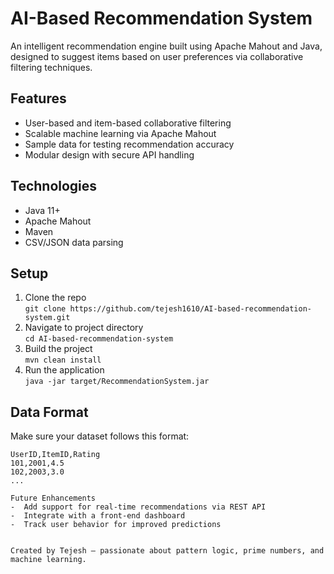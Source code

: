# AI-Based Recommendation System

An intelligent recommendation engine built using Apache Mahout and Java, designed to suggest items based on user preferences via collaborative filtering techniques.

## Features
-  User-based and item-based collaborative filtering
-  Scalable machine learning via Apache Mahout
-  Sample data for testing recommendation accuracy
-  Modular design with secure API handling

## Technologies
- Java 11+
- Apache Mahout
- Maven
- CSV/JSON data parsing

## Setup

1. Clone the repo  
   `git clone https://github.com/tejesh1610/AI-based-recommendation-system.git`
2. Navigate to project directory  
   `cd AI-based-recommendation-system`
3. Build the project  
   `mvn clean install`
4. Run the application  
   `java -jar target/RecommendationSystem.jar`

## Data Format

Make sure your dataset follows this format:

```csv
UserID,ItemID,Rating
101,2001,4.5
102,2003,3.0
...

Future Enhancements
-  Add support for real-time recommendations via REST API
-  Integrate with a front-end dashboard
-  Track user behavior for improved predictions


Created by Tejesh — passionate about pattern logic, prime numbers, and machine learning.

